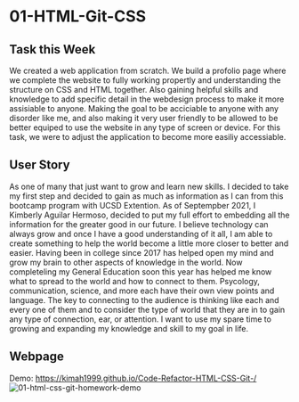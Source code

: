 # 01-HTML-Git-CSS

## Task this Week

We created a web application from scratch. We build a profolio page where we complete the website to fully working propertly and understanding the structure on CSS and HTML together. Also gaining helpful skills and knowledge to add specific detail in the webdesign process to make it more assisiable to anyone. Making the goal to be acciciable to anyone with any disorder like me, and also making it very user friendly to be allowed to be better equiped to use the website in any type of screen or device. For this task, we were to adjust the application to become more easiliy accessiable.

## User Story

As one of many that just want to grow and learn new skills. I decided to take my first step and decided to gain as much as information as I can from this bootcamp program with UCSD Extention. As of Septempber 2021, I Kimberly Aguilar Hermoso, decided to put my full effort to embedding all the information for the greater good in our future. I believe technology can always grow and once I have a good understanding of it all, I am able to create something to help the world become a little more closer to better and easier. Having been in college since 2017 has helped open my mind and grow my brain to other aspects of knowledge in the world. Now completeling my General Education soon this year has helped me know what to spread to the world and how to connect to them. Psycology, communication, science, and more each have their own view points and language. The key to connecting to the audience is thinking like each and every one of them and to consider the type of world that they are in to gain any type of connection, ear, or attention. I want to use my spare time to growing and expanding my knowledge and skill to my goal in life.  

## Webpage
Demo: https://kimah1999.github.io/Code-Refactor-HTML-CSS-Git-/
![01-html-css-git-homework-demo](https://user-images.githubusercontent.com/87666809/133911067-346fb861-3dfe-4813-ac6d-4bc253960731.png)




